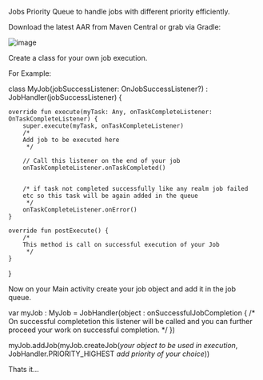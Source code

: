 Jobs Priority Queue to handle jobs with different priority efficiently.

Download the latest AAR from Maven Central or grab via Gradle:

![image](https://user-images.githubusercontent.com/26744380/114300152-3a7fce80-9ad8-11eb-8e56-544cd6a7b3de.png)


Create a class for your own job execution.

For Example:

class MyJob(jobSuccessListener: OnJobSuccessListener?) : JobHandler(jobSuccessListener) {


    override fun execute(myTask: Any, onTaskCompleteListener: OnTaskCompleteListener) {
        super.execute(myTask, onTaskCompleteListener)
        /*
        Add job to be executed here
         */
        
        // Call this listener on the end of your job
        onTaskCompleteListener.onTaskCompleted()
        
        
        /* if task not completed successfully like any realm job failed
        etc so this task will be again added in the queue
         */
        onTaskCompleteListener.onError()
    }

    override fun postExecute() {
        /*
        This method is call on successful execution of your Job
         */
    }
    
}


Now on your Main activity create your job object and add it in the job queue.

var myJob : MyJob = JobHandler(object : onSuccessfulJobCompletion {
  /* On successful completetion this listener will be called and you can further proceed your work on successful completion. */
})

myJob.addJob(myJob.createJob(*your object to be used in execution*, JobHandler.PRIORITY_HIGHEST *add priority of your choice*))

Thats it... 

